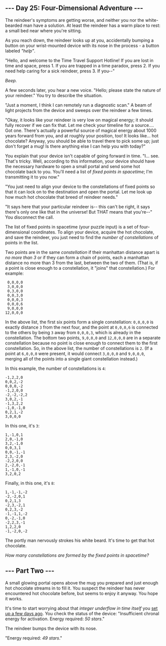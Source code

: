 --- Day 25: Four-Dimensional Adventure ---
------------------------------------------

The reindeer's symptoms are getting worse, and neither you nor the
white-bearded man have a solution. At least the reindeer has a warm
place to rest: a small bed near where you're sitting.

As you reach down, the reindeer looks up at you, <span
title="It was not an accident.">accidentally</span> bumping a button on
your wrist-mounted device with its nose in the process - a button
labeled *"help"*.

"Hello, and welcome to the Time Travel Support Hotline! If you are lost
in time and space, press 1. If you are trapped in a time paradox, press
2. If you need help caring for a sick reindeer, press 3. If you--"

*Beep.*

A few seconds later, you hear a new voice. "Hello; please state the
nature of your reindeer." You try to describe the situation.

"Just a moment, I think I can remotely run a diagnostic scan." A beam of
light projects from the device and sweeps over the reindeer a few times.

"Okay, it looks like your reindeer is very low on magical energy; it
should fully recover if we can fix that. Let me check your timeline for
a source.... Got one. There's actually a powerful source of magical
energy about 1000 years forward from you, and at roughly your position,
too! It looks like... hot chocolate? Anyway, you should be able to
travel there to pick some up; just don't forget a mug! Is there anything
else I can help you with today?"

You explain that your device isn't capable of going forward in time.
"I... see. That's tricky. Well, according to this information, your
device should have the necessary hardware to open a small portal and
send some hot chocolate back to you. You'll need a list of *fixed points
in spacetime*; I'm transmitting it to you now."

"You just need to align your device to the constellations of fixed
points so that it can lock on to the destination and open the portal.
Let me look up how much hot chocolate that breed of reindeer needs."

"It says here that your particular reindeer is-- this can't be right, it
says there's only one like that in the universe! But THAT means that
you're--" You disconnect the call.

The list of fixed points in spacetime (your puzzle input) is a set of
four-dimensional coordinates. To align your device, acquire the hot
chocolate, and save the reindeer, you just need to find the *number of
constellations* of points in the list.

Two points are in the same *constellation* if their manhattan distance
apart is *no more than 3* or if they can form a chain of points, each a
manhattan distance no more than 3 from the last, between the two of
them. (That is, if a point is close enough to a constellation, it
"joins" that constellation.) For example:

     0,0,0,0
     3,0,0,0
     0,3,0,0
     0,0,3,0
     0,0,0,3
     0,0,0,6
     9,0,0,0
    12,0,0,0

In the above list, the first six points form a single constellation:
`0,0,0,0` is exactly distance `3` from the next four, and the point at
`0,0,0,6` is connected to the others by being `3` away from `0,0,0,3`,
which is already in the constellation. The bottom two points, `9,0,0,0`
and `12,0,0,0` are in a separate constellation because no point is close
enough to connect them to the first constellation. So, in the above
list, the number of constellations is `2`. (If a point at `6,0,0,0` were
present, it would connect `3,0,0,0` and `9,0,0,0`, merging all of the
points into a single giant constellation instead.)

In this example, the number of constellations is `4`:

    -1,2,2,0
    0,0,2,-2
    0,0,0,-2
    -1,2,0,0
    -2,-2,-2,2
    3,0,2,-1
    -1,3,2,2
    -1,0,-1,0
    0,2,1,-2
    3,0,0,0

In this one, it's `3`:

    1,-1,0,1
    2,0,-1,0
    3,2,-1,0
    0,0,3,1
    0,0,-1,-1
    2,3,-2,0
    -2,2,0,0
    2,-2,0,-1
    1,-1,0,-1
    3,2,0,2

Finally, in this one, it's `8`:

    1,-1,-1,-2
    -2,-2,0,1
    0,2,1,3
    -2,3,-2,1
    0,2,3,-2
    -1,-1,1,-2
    0,-2,-1,0
    -2,2,3,-1
    1,2,2,0
    -1,-2,0,-2

The portly man nervously strokes his white beard. It's time to get that
hot chocolate.

*How many constellations are formed by the fixed points in spacetime?*

--- Part Two ---
----------------

A small glowing portal opens above the mug you prepared and just enough
hot chocolate streams in to fill it. You suspect the reindeer has never
encountered hot chocolate before, but seems to enjoy it anyway. You hope
it works.

It's time to start worrying about that *integer underflow in time
itself* you [set up a few days ago](21). You check the status of the
device: "Insufficient chronal energy for activation. Energy required:
*50 stars*."

The reindeer bumps the device with its nose.

"Energy required: *49 stars*."
